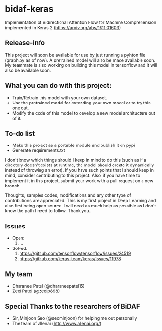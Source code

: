 # bidaf-keras
Implementation of Bidirectional Attention Flow for Machine Comprehension implemented in Keras 2 (https://arxiv.org/abs/1611.01603)

## Release-info
This project will soon be available for use by just running a pyhton file (graph.py as of now). A pretrained model will also be made available soon. My teammate is also working on building this model in tensorflow and it will also be available soon.

## What you can do with this project:
- Train/Retrain this model with your own dataset.
- Use the pretrained model for extending your own model or to try this one out.
- Modify the code of this model to develop a new model architucture out of it.

## To-do list
- Make this project as a portable module and publish it on pypi
- Generate requirements.txt

I don't know which things should I keep in mind to do this (such as if a directory doesn't exists at runtime, the model should create it dynamically instead of throwing an error). If you have such points that I should keep in mind, consider contributing to this project. Also, if you have time to implement it in this project, submit your work with a pull request on a new branch.

Thoughts, samples codes, modifications and any other type of contributions are appreciated. This is my first project in Deep Learning and also first being open source. I will need as much help as possible as I don't know the path I need to follow. Thank you..

## Issues
- Open:
  1. ...
- Solved:
  1. https://github.com/tensorflow/tensorflow/issues/24519
  2. https://github.com/keras-team/keras/issues/11978

## My team
- Dharanee Patel (@dharaneepatel15)
- Zeel Patel (@zeelp898)

## Special Thanks to the researchers of BiDAF
- Sir, Minjoon Seo (@seominjoon) for helping me out personally
- The team of allenai (http://www.allenai.org/)
